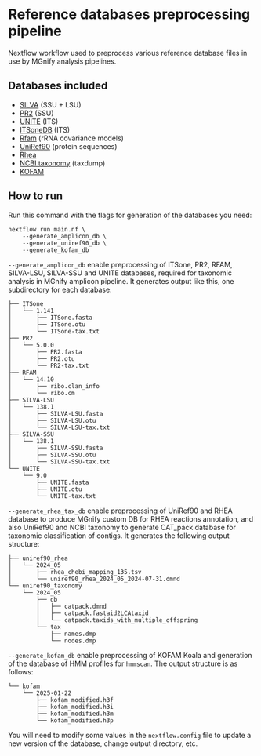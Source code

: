 # Reference databases preprocessing pipeline

Nextflow workflow used to preprocess various reference database files in use by MGnify analysis pipelines.

## Databases included

- [SILVA](https://www.arb-silva.de/) (SSU + LSU)
- [PR2](https://pr2-database.org/) (SSU)
- [UNITE](https://unite.ut.ee/) (ITS)
- [ITSoneDB](https://itsonedb.cloud.ba.infn.it/) (ITS)
- [Rfam](https://rfam.org/) (rRNA covariance models)
- [UniRef90](https://www.uniprot.org/help/uniref) (protein sequences)
- [Rhea](https://www.rhea-db.org/)
- [NCBI taxonomy](https://www.ncbi.nlm.nih.gov/taxonomy) (taxdump)
- [KOFAM](https://www.genome.jp/tools/kofamkoala/)

## How to run

Run this command with the flags for generation of the databases you need:

```
nextflow run main.nf \
    --generate_amplicon_db \
    --generate_uniref90_db \
    --generate_kofam_db
```

`--generate_amplicon_db` enable preprocessing of ITSone, PR2, RFAM, SILVA-LSU, SILVA-SSU and UNITE databases, required for taxonomic analysis in MGnify amplicon pipeline. It generates output like this, one subdirectory for each database:

```
├── ITSone
│   └── 1.141
│       ├── ITSone.fasta
│       ├── ITSone.otu
│       └── ITSone-tax.txt
├── PR2
│   └── 5.0.0
│       ├── PR2.fasta
│       ├── PR2.otu
│       └── PR2-tax.txt
├── RFAM
│   └── 14.10
│       ├── ribo.clan_info
│       └── ribo.cm
├── SILVA-LSU
│   └── 138.1
│       ├── SILVA-LSU.fasta
│       ├── SILVA-LSU.otu
│       └── SILVA-LSU-tax.txt
├── SILVA-SSU
│   └── 138.1
│       ├── SILVA-SSU.fasta
│       ├── SILVA-SSU.otu
│       └── SILVA-SSU-tax.txt
└── UNITE
    └── 9.0
        ├── UNITE.fasta
        ├── UNITE.otu
        └── UNITE-tax.txt
```

`--generate_rhea_tax_db` enable preprocessing of UniRef90 and RHEA database to produce MGnify custom DB for RHEA reactions annotation, and also UniRef90 and NCBI taxonomy to generate CAT_pack database for taxonomic classification of contigs. It generates the following output structure:
```
├── uniref90_rhea
│   └── 2024_05
│       ├── rhea_chebi_mapping_135.tsv
│       └── uniref90_rhea_2024_05_2024-07-31.dmnd
└── uniref90_taxonomy
    └── 2024_05
        ├── db
        │   ├── catpack.dmnd
        │   ├── catpack.fastaid2LCAtaxid
        │   └── catpack.taxids_with_multiple_offspring
        └── tax
            ├── names.dmp
            └── nodes.dmp
```
`--generate_kofam_db` enable preprocessing of KOFAM Koala and generation of the database of HMM profiles for `hmmscan`. The output structure is as follows:
```
└── kofam
    └── 2025-01-22
        ├── kofam_modified.h3f
        ├── kofam_modified.h3i
        ├── kofam_modified.h3m
        └── kofam_modified.h3p
```
You will need to modify some values in the `nextflow.config` file to update a new version of the database, change output directory, etc. 
